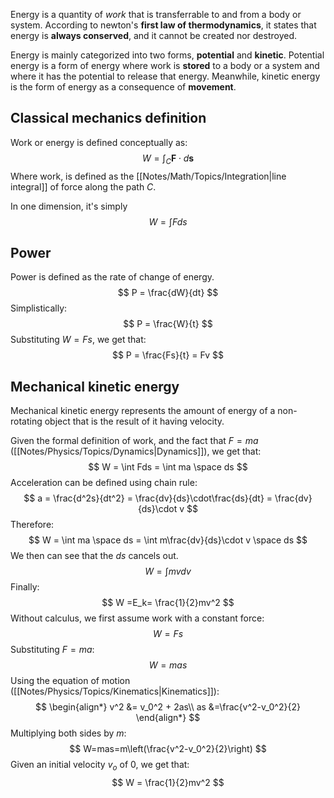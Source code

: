 Energy is a quantity of *work* that is transferrable to and from a body or system. According to newton's **first law of thermodynamics**, it states that energy is **always conserved**, and it cannot be created nor destroyed. 

Energy is mainly categorized into two forms, **potential** and **kinetic**. Potential energy is a form of energy where work is **stored** to a body or a system and where it has the potential to release that energy. Meanwhile, kinetic energy is the form of energy as a consequence of **movement**.
## Classical mechanics definition
Work or energy is defined conceptually as:
$$
W = \int_C \pmb{F} \cdot d\pmb{s}
$$
Where work, is defined as the [[Notes/Math/Topics/Integration|line integral]] of force along the path $C$. 

In one dimension, it's simply
$$
W = \int F ds
$$
## Power
Power is defined as the rate of change of energy.
$$
P = \frac{dW}{dt}
$$
Simplistically:
$$
P = \frac{W}{t}
$$
Substituting $W = Fs$, we get that:
$$
P = \frac{Fs}{t} = Fv
$$
## Mechanical kinetic energy
Mechanical kinetic energy represents the amount of energy of a non-rotating object that is the result of it having velocity.

Given the formal definition of work, and the fact that $F = ma$ ([[Notes/Physics/Topics/Dynamics|Dynamics]]), we get that:
$$
W = \int  Fds = \int ma \space ds
$$
Acceleration can be defined using chain rule:
$$
a = \frac{d^2s}{dt^2} = \frac{dv}{ds}\cdot\frac{ds}{dt} = \frac{dv}{ds}\cdot v
$$
Therefore:
$$
W = \int ma \space ds = \int m\frac{dv}{ds}\cdot v \space ds
$$
We then can see that the $ds$ cancels out.
$$
W = \int mv dv
$$
Finally:
$$
W =E_k= \frac{1}{2}mv^2
$$
Without calculus, we first assume work with a constant force:
$$
W = Fs
$$
Substituting $F = ma$:
$$
W = mas
$$
Using the equation of motion ([[Notes/Physics/Topics/Kinematics|Kinematics]]):
$$
\begin{align*}
v^2 &= v_0^2 + 2as\\
as &=\frac{v^2-v_0^2}{2}
\end{align*}
$$
Multiplying both sides by $m$:
$$
W=mas=m\left(\frac{v^2-v_0^2}{2}\right)
$$
Given an initial velocity $v_o$ of $0$, we get that:
$$
W = \frac{1}{2}mv^2
$$